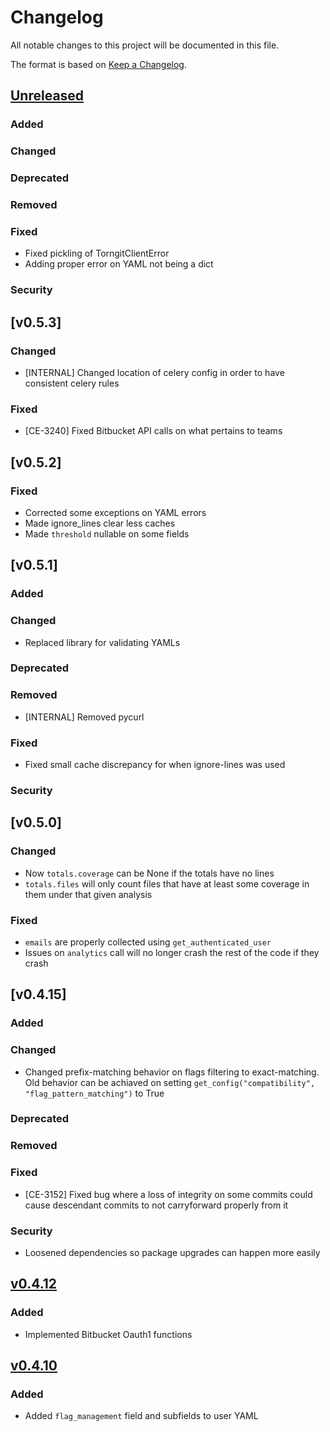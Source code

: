 # Changelog

All notable changes to this project will be documented in this file.

The format is based on [Keep a Changelog](https://keepachangelog.com/en/1.0.0/).

## [Unreleased]

### Added

### Changed

### Deprecated

### Removed

### Fixed
- Fixed pickling of TorngitClientError
- Adding proper error on YAML not being a dict

### Security

## [v0.5.3]

### Changed
- [INTERNAL] Changed location of celery config in order to have consistent celery rules

### Fixed
- [CE-3240] Fixed Bitbucket API calls on what pertains to teams

## [v0.5.2]

### Fixed
- Corrected some exceptions on YAML errors
- Made ignore_lines clear less caches
- Made `threshold` nullable on some fields

## [v0.5.1]

### Added

### Changed
- Replaced library for validating YAMLs

### Deprecated

### Removed
- [INTERNAL] Removed pycurl

### Fixed
- Fixed small cache discrepancy for when ignore-lines was used

### Security

## [v0.5.0]

### Changed
- Now `totals.coverage` can be None if the totals have no lines
- `totals.files` will only count files that have at least some coverage in them under that given analysis

### Fixed
- `emails` are properly collected using `get_authenticated_user`
- Issues on `analytics` call will no longer crash the rest of the code if they crash

## [v0.4.15]

### Added

### Changed
- Changed prefix-matching behavior on flags filtering to exact-matching. Old behavior can be achiaved on setting `get_config("compatibility", "flag_pattern_matching")` to True

### Deprecated

### Removed

### Fixed
- [CE-3152] Fixed bug where a loss of integrity on some commits could cause descendant commits to not carryforward properly from it

### Security
- Loosened dependencies so package upgrades can happen more easily

## [v0.4.12]

### Added
- Implemented Bitbucket Oauth1 functions

## [v0.4.10]

### Added
- Added `flag_management` field and subfields to user YAML


[unreleased]: https://github.com/codecov/shared/compare/v0.4.13...HEAD
[v0.4.13]: https://github.com/codecov/shared/compare/v0.4.12...v0.4.13
[v0.4.12]: https://github.com/codecov/shared/compare/v0.4.11...v0.4.12
[v0.4.11]: https://github.com/codecov/shared/compare/v0.4.10...v0.4.11
[v0.4.10]: https://github.com/codecov/shared/compare/v0.4.9...v0.4.10
